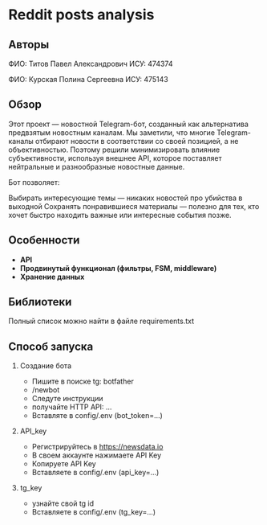# Reddit posts analysis

## Авторы
ФИО: Титов Павел Александрович
ИСУ: 474374

ФИО: Курская Полина Сергеевна
ИСУ: 475143

## Обзор
Этот проект — новостной Telegram-бот, созданный как альтернатива предвзятым новостным каналам.
Мы заметили, что многие Telegram-каналы отбирают новости в соответствии со своей позицией, а не объективностью. Поэтому решили минимизировать влияние субъективности, используя внешнее API, которое поставляет нейтральные и разнообразные новостные данные.

Бот позволяет:

Выбирать интересующие темы — никаких новостей про убийства в выходной
Сохранять понравившиеся материалы — полезно для тех, кто хочет быстро находить важные или интересные события позже.


## Особенности
- **API**
- **Продвинутый функционал (фильтры, FSM, middleware)**
- **Хранение данных**
## Библиотеки

Полный список можно найти в файле requirements.txt

## Способ запуска
1) Cоздание бота
    - Пишите в поиске tg: botfather
    - /newbot
    - Следуте инструкции
    - получайте HTTP API: ...
    - Вставляте в config/.env (bot_token=...)

2) API_key
    - Регистрируйтесь в https://newsdata.io
    - В своем аккаунте нажимаете API Key
    - Копируете API Key
    - Вставляете в config/.env (api_key=...)

3) tg_key
   - узнайте свой tg id
   - Вставляете в config/.env (tg_key=...)
